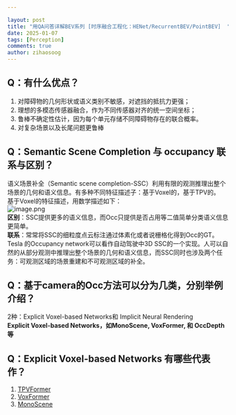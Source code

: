 ```yaml
---

layout: post
title: "用QA问答详解BEV系列 [时序融合工程化：HENet/RecurrentBEV/PointBEV]  "
date: 2025-01-07
tags: [Perception]
comments: true
author: zihaosoog
---
```


## Q：有什么优点？   
1. 对障碍物的几何形状或语义类别不敏感，对遮挡的抵抗力更强；   
2. 理想的多模态传感器融合，作为不同传感器对齐的统一空间坐标；   
3. 鲁棒不确定性估计，因为每个单元存储不同障碍物存在的联合概率。   
4. 对复杂场景以及长尾问题更鲁棒   
   
## Q：Semantic Scene Completion 与 occupancy 联系与区别？   
语义场景补全（Semantic scene completion-SSC）利用有限的观测推理出整个场景的几何和语义信息。有多种不同特征描述子：基于Voxel的，基于TPV的。   
基于Voxel的特征描述，用数学描述如下：   
![image.png](files/image_l.png)    
**区别**：SSC提供更多的语义信息，而Occ只提供是否占用等二值简单分类语义信息更简单。   
**联系**：常常将SSC的细粒度点云标注通过体素化或者说栅格化得到Occ的GT。Tesla 的Occupancy network可以看作自动驾驶中3D SSC的一个实现。人可以自然的从部分观测中推理出整个场景的几何和语义信息，而SSC同时也涉及两个任务：可观测区域的场景重建和不可观测区域的补全。   
## Q：基于camera的Occ方法可以分为几类，分别举例介绍？   
2种：Explicit Voxel-based Networks和 Implicit Neural Rendering   
**Explicit Voxel-based Networks，如MonoScene, VoxFormer, 和 OccDepth等**   
   
## **Q：Explicit Voxel-based Networks 有哪些代表作？**   
1. [TPVFormer](tpvformer.md)   
2. [VoxFormer](voxformer.md)   
3. [MonoScene](monoscene.md)   
